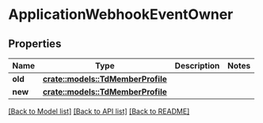 # ApplicationWebhookEventOwner

## Properties

Name | Type | Description | Notes
------------ | ------------- | ------------- | -------------
**old** | [**crate::models::TdMemberProfile**](TD_MemberProfile.md) |  | 
**new** | [**crate::models::TdMemberProfile**](TD_MemberProfile.md) |  | 

[[Back to Model list]](../README.md#documentation-for-models) [[Back to API list]](../README.md#documentation-for-api-endpoints) [[Back to README]](../README.md)


